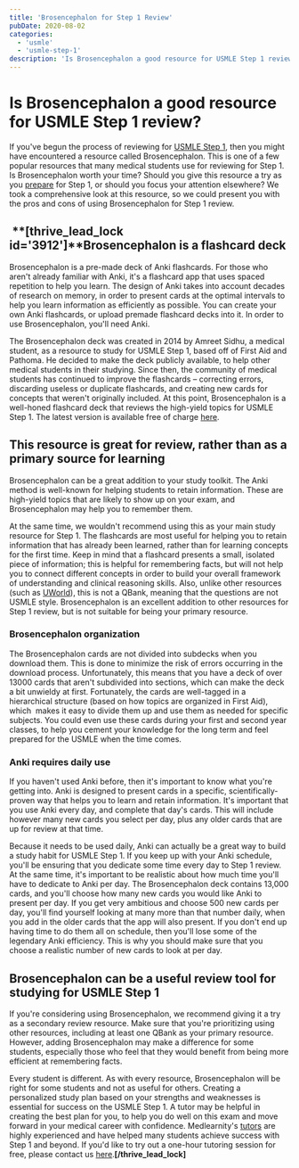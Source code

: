 ```yaml
---
title: 'Brosencephalon for Step 1 Review'
pubDate: 2020-08-02
categories:
  - 'usmle'
  - 'usmle-step-1'
description: 'Is Brosencephalon a good resource for USMLE Step 1 review?'
---
```


# Is Brosencephalon a good resource for USMLE Step 1 review?

If you've begun the process of reviewing for [USMLE Step 1](https://www.medlearnity.com/usmle-tutoring-step-1/), then you might have encountered a resource called Brosencephalon. This is one of a few popular resources that many medical students use for reviewing for Step 1. Is Brosencephalon worth your time? Should you give this resource a try as you [prepare](https://www.medlearnity.com/how-to-study-for-usmle-step-1/) for Step 1, or should you focus your attention elsewhere? We took a comprehensive look at this resource, so we could present you with the pros and cons of using Brosencephalon for Step 1 review.

##  **\[thrive_lead_lock id='3912'\]**Brosencephalon is a flashcard deck

Brosencephalon is a pre-made deck of Anki flashcards. For those who aren't already familiar with Anki, it's a flashcard app that uses spaced repetition to help you learn. The design of Anki takes into account decades of research on memory, in order to present cards at the optimal intervals to help you learn information as efficiently as possible. You can create your own Anki flashcards, or upload premade flashcard decks into it. In order to use Brosencephalon, you'll need Anki.

The Brosencephalon deck was created in 2014 by Amreet Sidhu, a medical student, as a resource to study for USMLE Step 1, based off of First Aid and Pathoma. He decided to make the deck publicly available, to help other medical students in their studying. Since then, the community of medical students has continued to improve the flashcards – correcting errors, discarding useless or duplicate flashcards, and creating new cards for concepts that weren't originally included. At this point, Brosencephalon is a well-honed flashcard deck that reviews the high-yield topics for USMLE Step 1. The latest version is available free of charge [here](https://www.brosencephalon.com/).

## This resource is great for review, rather than as a primary source for learning

Brosencephalon can be a great addition to your study toolkit. The Anki method is well-known for helping students to retain information. These are high-yield topics that are likely to show up on your exam, and Brosencephalon may help you to remember them.

At the same time, we wouldn't recommend using this as your main study resource for Step 1. The flashcards are most useful for helping you to retain information that has already been learned, rather than for learning concepts for the first time. Keep in mind that a flashcard presents a small, isolated piece of information; this is helpful for remembering facts, but will not help you to connect different concepts in order to build your overall framework of understanding and clinical reasoning skills. Also, unlike other resources (such as [UWorld](https://www.uworld.com/)), this is not a QBank, meaning that the questions are not USMLE style. Brosencephalon is an excellent addition to other resources for Step 1 review, but is not suitable for being your primary resource.

### Brosencephalon organization

The Brosencephalon cards are not divided into subdecks when you download them. This is done to minimize the risk of errors occurring in the download process. Unfortunately, this means that you have a deck of over 13000 cards that aren't subdivided into sections, which can make the deck a bit unwieldy at first. Fortunately, the cards are well-tagged in a hierarchical structure (based on how topics are organized in First Aid), which  makes it easy to divide them up and use them as needed for specific subjects. You could even use these cards during your first and second year classes, to help you cement your knowledge for the long term and feel prepared for the USMLE when the time comes.

### Anki requires daily use

If you haven't used Anki before, then it's important to know what you're getting into. Anki is designed to present cards in a specific, scientifically-proven way that helps you to learn and retain information. It's important that you use Anki every day, and complete that day's cards. This will include however many new cards you select per day, plus any older cards that are up for review at that time.

Because it needs to be used daily, Anki can actually be a great way to build a study habit for USMLE Step 1. If you keep up with your Anki schedule, you'll be ensuring that you dedicate some time every day to Step 1 review. At the same time, it's important to be realistic about how much time you'll have to dedicate to Anki per day. The Brosencephalon deck contains 13,000 cards, and you'll choose how many new cards you would like Anki to present per day. If you get very ambitious and choose 500 new cards per day, you'll find yourself looking at many more than that number daily, when you add in the older cards that the app will also present. If you don't end up having time to do them all on schedule, then you'll lose some of the legendary Anki efficiency. This is why you should make sure that you choose a realistic number of new cards to look at per day.

## Brosencephalon can be a useful review tool for studying for USMLE Step 1

If you're considering using Brosencephalon, we recommend giving it a try as a secondary review resource. Make sure that you're prioritizing using other resources, including at least one QBank as your primary resource. However, adding Brosencephalon may make a difference for some students, especially those who feel that they would benefit from being more efficient at remembering facts.

Every student is different. As with every resource, Brosencephalon will be right for some students and not as useful for others. Creating a personalized study plan based on your strengths and weaknesses is essential for success on the USMLE Step 1. A tutor may be helpful in creating the best plan for you, to help you do well on this exam and move forward in your medical career with confidence. Medlearnity's [tutors](https://www.medlearnity.com/our-tutors/) are highly experienced and have helped many students achieve success with Step 1 and beyond. If you'd like to try out a one-hour tutoring session for free, please contact us [here](https://www.medlearnity.com/start-here/).**\[/thrive_lead_lock\]**
